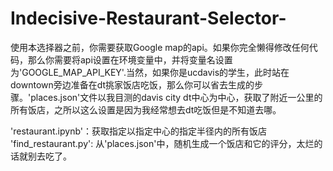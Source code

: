 # Indecisive-Restaurant-Selector-
使用本选择器之前，你需要获取Google map的api。如果你完全懒得修改任何代码，那么你需要将api设置在环境变量中，并将变量名设置为'GOOGLE_MAP_API_KEY'.当然，如果你是ucdavis的学生，此时站在downtown旁边准备在dt挑家饭店吃饭，那么你可以省去生成的步骤。'places.json'文件以我目测的davis city dt中心为中心，获取了附近一公里的所有饭店，之所以这么设置是因为我经常想去dt吃饭但是不知道去哪。

'restaurant.ipynb'：获取指定以指定中心的指定半径内的所有饭店
'find_restaurant.py': 从'places.json'中，随机生成一个饭店和它的评分，太烂的话就别去吃了。
